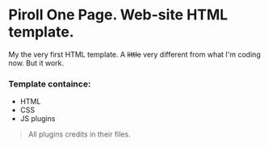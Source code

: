 # Piroll One Page. Web-site HTML template.


My the very first HTML template.
A ~~little~~ very different from what I'm coding now.
But it work.

### Template containce:

 -	HTML
 -	CSS
 -	JS plugins

 > All plugins credits in their files.
 
